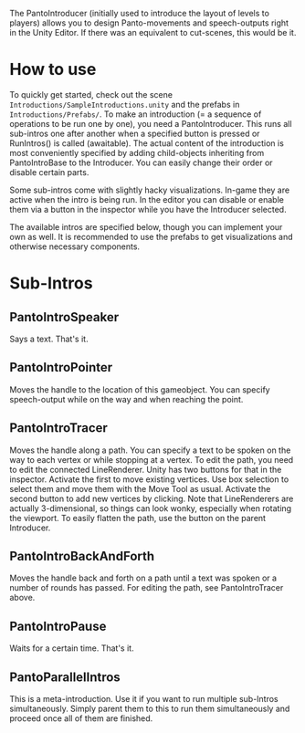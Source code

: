 The PantoIntroducer (initially used to introduce the layout of levels to players) allows you to design Panto-movements and speech-outputs right in the Unity Editor. If there was an equivalent to cut-scenes, this would be it.

# How to use
To quickly get started, check out the scene `Introductions/SampleIntroductions.unity` and the prefabs in `Introductions/Prefabs/`.
To make an introduction (= a sequence of operations to be run one by one), you need a PantoIntroducer. This runs all sub-intros one after another when a specified button is pressed or RunIntros() is called (awaitable).
The actual content of the introduction is most conveniently specified by adding child-objects inheriting from PantoIntroBase to the Introducer. You can easily change their order or disable certain parts.

Some sub-intros come with slightly hacky visualizations. In-game they are active when the intro is being run. In the editor you can disable or enable them via a button in the inspector while you have the Introducer selected. 

The available intros are specified below, though you can implement your own as well.
It is recommended to use the prefabs to get visualizations and otherwise necessary components.


# Sub-Intros

## PantoIntroSpeaker
Says a text. That's it.

## PantoIntroPointer
Moves the handle to the location of this gameobject. You can specify speech-output while on the way and when reaching the point.

## PantoIntroTracer
Moves the handle along a path. You can specify a text to be spoken on the way to each vertex or while stopping at a vertex.
To edit the path, you need to edit the connected LineRenderer. Unity has two buttons for that in the inspector. Activate the first to move existing vertices. Use box selection to select them and move them with the Move Tool as usual. Activate the second button to add new vertices by clicking. Note that LineRenderers are actually 3-dimensional, so things can look wonky, especially when rotating the viewport. To easily flatten the path, use the button on the parent Introducer.

## PantoIntroBackAndForth
Moves the handle back and forth on a path until a text was spoken or a number of rounds has passed.
For editing the path, see PantoIntroTracer above.

## PantoIntroPause
Waits for a certain time. That's it.

## PantoParallelIntros
This is a meta-introduction. Use it if you want to run multiple sub-Intros simultaneously. Simply parent them to this to run them simultaneously and proceed once all of them are finished.
